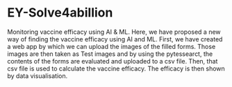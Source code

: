 # EY-Solve4abillion
Monitoring vaccine efficacy using AI &amp; ML.
Here, we have proposed a new way of finding the vaccine efficacy using AI and ML.
First, we have created a web app by which we can upload the images of the filled forms.
Those images are then taken as Test images and by using the pytessearct, the contents of the forms are evaluated and uploaded to a csv file.
Then, that csv file is used to calculate the vaccine efficacy.
The efficacy is then shown by data visualisation.
